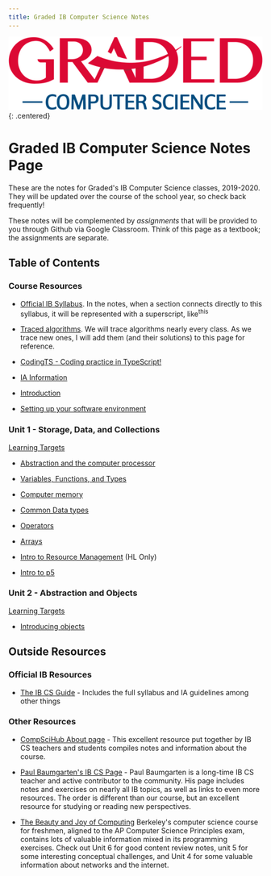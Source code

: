 ```yaml
---
title: Graded IB Computer Science Notes
---
```


![Graded CS Logo](unit0_resources/computer-science-logo.png){: .centered}

# Graded IB Computer Science Notes Page

These are the notes for Graded's IB Computer Science classes, 2019-2020. They will be updated over the course of the school year, so check back frequently!

These notes will be complemented by *assignments* that will be provided to you through Github via Google Classroom. Think of this page as a textbook; the assignments are separate.

## Table of Contents

### Course Resources

* [Official IB Syllabus](/unit0_resources/syllabus.md). In the notes, when a section connects directly to this syllabus, it will be represented with a superscript, like<sup>this</sup>
  
* [Traced algorithms](/unit0_resources/traced_algorithms.md). We will trace algorithms nearly every class. As we trace new ones, I will add them (and their solutions) to this page for reference.
* [CodingTS - Coding practice in TypeScript!](https://graded-cs-resources.github.io/CodingTS/)
  
* [IA Information](/unit0_resources/ia.md)
  
* [Introduction](/unit1/00_Intro.md)
* [Setting up your software environment](/unit1/01_Getting_Set_Up.md)
  
  
### Unit 1 - Storage, Data, and Collections

[Learning Targets](/unit1/00_Learning_Targets.md)

* [Abstraction and the computer processor](/unit1/00a_Abstraction.md)
* [Variables, Functions, and Types](/unit1/02_FirstFunction.md)
* [Computer memory](/unit1/03_Data_on_computers.md)
* [Common Data types](/unit1/04_Common_data_types.md)
* [Operators](/unit1/05_Operators.md)
* [Arrays](/unit1/06_Arrays.md)

* [Intro to Resource Management](/unit1/08_Resource_Management_Intro.md) (HL Only)

* [Intro to p5](/unit1/07_intro_to_p5.md)

### Unit 2 - Abstraction and Objects

[Learning Targets](/unit2/00_Learning_Targets.md)

* [Introducing objects](/unit2/01_Programming_with_objects.md)

## Outside Resources

### Official IB Resources

* [The IB CS Guide](https://ib.compscihub.net/wp-content/uploads/2015/04/IBCompSciGuide.pdf) - Includes the full syllabus and IA guidelines among other things

### Other Resources

* [CompSciHub About page](https://ib.compscihub.net/about) - This excellent resource put together by IB CS teachers and students compiles notes and information about the course.

* [Paul Baumgarten's IB CS Page](https://pbaumgarten.com/ib-compsci//) - Paul Baumgarten is a long-time IB CS teacher and active contributor to the community. His page includes notes and exercises on nearly all IB topics, as well as links to even more resources. The order is different than our course, but an excellent resource for studying or reading new perspectives.

* [The Beauty and Joy of Computing](https://bjc.edc.org/bjc-r/course/bjc4nyc.html) Berkeley's computer science course for freshmen, aligned to the AP Computer Science Principles exam, contains lots of valuable information mixed in its programming exercises. Check out Unit 6 for good content review notes, unit 5 for some interesting conceptual challenges, and Unit 4 for some valuable information about networks and the internet.